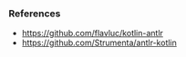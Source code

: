 
### References
- https://github.com/flavluc/kotlin-antlr
- https://github.com/Strumenta/antlr-kotlin